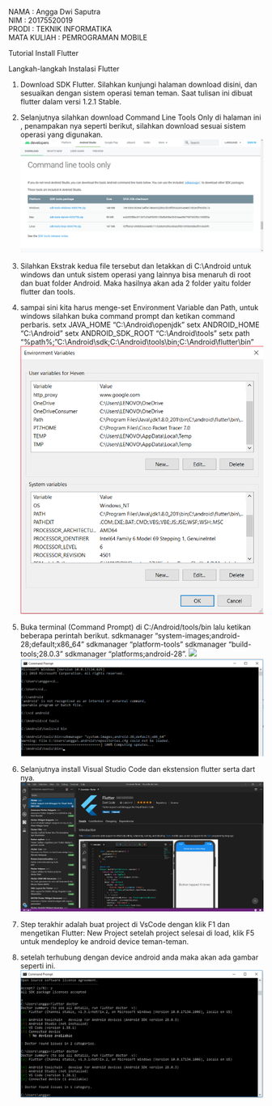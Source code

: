 NAMA : Angga Dwi Saputra <br>
NIM : 20175520019 <br>
PRODI : TEKNIK INFORMATIKA <br>
MATA KULIAH : PEMROGRAMAN MOBILE <br>


Tutorial Install Flutter

Langkah-langkah Instalasi Flutter
1. Download SDK Flutter. Silahkan kunjungi halaman download disini, dan sesuaikan dengan sistem operasi teman teman.
   Saat tulisan ini dibuat flutter dalam versi 1.2.1 Stable.

2. Selanjutnya silahkan download Command Line Tools Only di halaman ini , penampakan nya seperti berikut,
   silahkan download sesuai sistem operasi yang digunakan. <img src="iya.png">

3. Silahkan Ekstrak kedua file tersebut dan letakkan di C:\Android untuk windows dan untuk sistem operasi yang lainnya bisa menaruh di root dan buat folder Android. Maka hasilnya akan ada 2 folder yaitu folder flutter dan tools.

4. sampai sini kita harus menge-set Environment Variable dan Path, untuk windows silahkan buka command prompt dan ketikan command perbaris. 
setx JAVA_HOME “C:\Android\openjdk” 
setx ANDROID_HOME “C:\Android” 
setx ANDROID_SDK_ROOT “C:\Android\tools” 
setx path “%path%;”C:\Android\sdk;C:\Android\tools\bin;C:\Android\flutter\bin” <img src="env.png">

5. Buka terminal (Command Prompt) di C:/Android/tools/bin lalu ketikan beberapa perintah berikut. sdkmanager “system-images;android-28;default;x86_64” sdkmanager “platform-tools” sdkmanager “build-tools;28.0.3” sdkmanager “platforms;android-28”. 
<img src="100 4 ary.png"> <img src="100 2 ary.png">

6. Selanjutnya install Visual Studio Code dan ekstension flutter serta dart nya. <img src="vsc.png">

7. Step terakhir adalah buat project di VsCode dengan klik F1 dan mengetikan Flutter: New Project setelah project selesai di load, klik F5 untuk mendeploy ke android device teman-teman.

8. setelah terhubung dengan device android anda maka akan ada gambar seperti ini. <img src="android.png">
